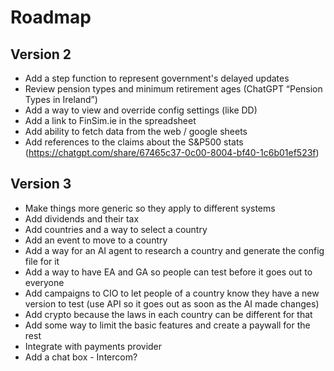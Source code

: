 # Roadmap

## Version 2
- Add a step function to represent government's delayed updates
- Review pension types and minimum retirement ages (ChatGPT “Pension Types in Ireland”) 
- Add a way to view and override config settings (like DD)
- Add a link to FinSim.ie in the spreadsheet
- Add ability to fetch data from the web / google sheets
- Add references to the claims about the S&P500 stats (https://chatgpt.com/share/67465c37-0c00-8004-bf40-1c6b01ef523f)


## Version 3
- Make things more generic so they apply to different systems
- Add dividends and their tax
- Add countries and a way to select a country
- Add an event to move to a country
- Add a way for an AI agent to research a country and generate the config file for it
- Add a way to have EA and GA so people can test before it goes out to everyone
- Add campaigns to CIO to let people of a country know they have a new version to test (use API so it goes out as soon as the AI made changes)
- Add crypto because the laws in each country can be different for that
- Add some way to limit the basic features and create a paywall for the rest
- Integrate with payments provider
- Add a chat box - Intercom?

